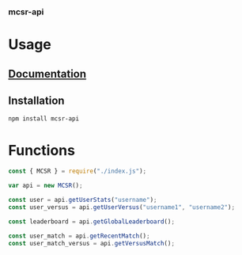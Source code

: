 ### mcsr-api

# Usage

## [Documentation](https://github.com/YoruNoKen//wiki)

## Installation

```
npm install mcsr-api
```

# Functions

```js
const { MCSR } = require("./index.js");

var api = new MCSR();

const user = api.getUserStats("username");
const user_versus = api.getUserVersus("username1", "username2");

const leaderboard = api.getGlobalLeaderboard();

const user_match = api.getRecentMatch();
const user_match_versus = api.getVersusMatch();
```